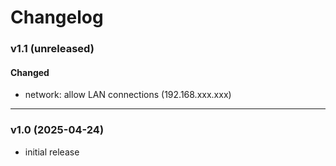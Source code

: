 # Changelog

### v1.1 (unreleased)
#### Changed
- network: allow LAN connections (192.168.xxx.xxx)

---

### v1.0 (2025-04-24)
- initial release

